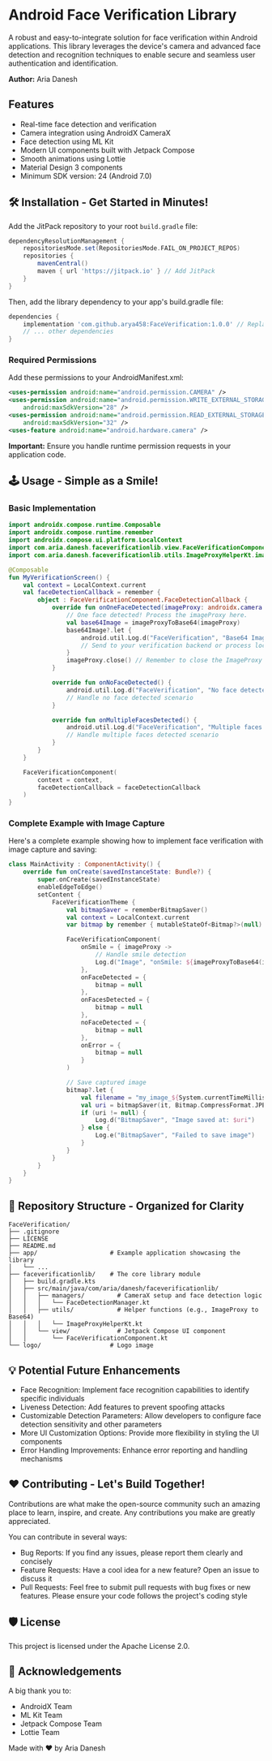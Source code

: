 # Android Face Verification Library

A robust and easy-to-integrate solution for face verification within Android applications. This library leverages the device's camera and advanced face detection and recognition techniques to enable secure and seamless user authentication and identification.

**Author:** Aria Danesh

## Features

- Real-time face detection and verification
- Camera integration using AndroidX CameraX
- Face detection using ML Kit
- Modern UI components built with Jetpack Compose
- Smooth animations using Lottie
- Material Design 3 components
- Minimum SDK version: 24 (Android 7.0)

## 🛠️ Installation - Get Started in Minutes!

Add the JitPack repository to your root `build.gradle` file:

```gradle
dependencyResolutionManagement {
    repositoriesMode.set(RepositoriesMode.FAIL_ON_PROJECT_REPOS)
    repositories {
        mavenCentral()
        maven { url 'https://jitpack.io' } // Add JitPack
    }
}
```

Then, add the library dependency to your app's build.gradle file:

```gradle
dependencies {
    implementation 'com.github.arya458:FaceVerification:1.0.0' // Replace with the latest version
    // ... other dependencies
}
```

### Required Permissions

Add these permissions to your AndroidManifest.xml:

```xml
<uses-permission android:name="android.permission.CAMERA" />
<uses-permission android:name="android.permission.WRITE_EXTERNAL_STORAGE" 
    android:maxSdkVersion="28" />
<uses-permission android:name="android.permission.READ_EXTERNAL_STORAGE" 
    android:maxSdkVersion="32" />
<uses-feature android:name="android.hardware.camera" />
```

**Important:** Ensure you handle runtime permission requests in your application code.

## 🕹️ Usage - Simple as a Smile!

### Basic Implementation

```kotlin
import androidx.compose.runtime.Composable
import androidx.compose.runtime.remember
import androidx.compose.ui.platform.LocalContext
import com.aria.danesh.faceverificationlib.view.FaceVerificationComponent
import com.aria.danesh.faceverificationlib.utils.ImageProxyHelperKt.imageProxyToBase64

@Composable
fun MyVerificationScreen() {
    val context = LocalContext.current
    val faceDetectionCallback = remember {
        object : FaceVerificationComponent.FaceDetectionCallback {
            override fun onOneFaceDetected(imageProxy: androidx.camera.core.ImageProxy) {
                // One face detected! Process the imageProxy here.
                val base64Image = imageProxyToBase64(imageProxy)
                base64Image?.let {
                    android.util.Log.d("FaceVerification", "Base64 Image (first 50 chars): ${it.substring(0, 50)}...")
                    // Send to your verification backend or process locally
                }
                imageProxy.close() // Remember to close the ImageProxy
            }

            override fun onNoFaceDetected() {
                android.util.Log.d("FaceVerification", "No face detected")
                // Handle no face detected scenario
            }

            override fun onMultipleFacesDetected() {
                android.util.Log.d("FaceVerification", "Multiple faces detected")
                // Handle multiple faces detected scenario
            }
        }
    }

    FaceVerificationComponent(
        context = context,
        faceDetectionCallback = faceDetectionCallback
    )
}
```

### Complete Example with Image Capture

Here's a complete example showing how to implement face verification with image capture and saving:

```kotlin
class MainActivity : ComponentActivity() {
    override fun onCreate(savedInstanceState: Bundle?) {
        super.onCreate(savedInstanceState)
        enableEdgeToEdge()
        setContent {
            FaceVerificationTheme {
                val bitmapSaver = rememberBitmapSaver()
                val context = LocalContext.current
                var bitmap by remember { mutableStateOf<Bitmap?>(null) }

                FaceVerificationComponent(
                    onSmile = { imageProxy ->
                        // Handle smile detection
                        Log.d("Image", "onSmile: ${imageProxyToBase64(imageProxy)}")
                    },
                    onFaceDetected = {
                        bitmap = null
                    },
                    onFacesDetected = {
                        bitmap = null
                    },
                    noFaceDetected = {
                        bitmap = null
                    },
                    onError = {
                        bitmap = null
                    }
                )

                // Save captured image
                bitmap?.let {
                    val filename = "my_image_${System.currentTimeMillis()}.jpg"
                    val uri = bitmapSaver(it, Bitmap.CompressFormat.JPEG, 90, filename)
                    if (uri != null) {
                        Log.d("BitmapSaver", "Image saved at: $uri")
                    } else {
                        Log.e("BitmapSaver", "Failed to save image")
                    }
                }
            }
        }
    }
}
```

## 📂 Repository Structure - Organized for Clarity

```
FaceVerification/
├── .gitignore
├── LICENSE
├── README.md
├── app/                    # Example application showcasing the library
│   └── ...
├── faceverificationlib/    # The core library module
│   ├── build.gradle.kts
│   ├── src/main/java/com/aria/danesh/faceverificationlib/
│   │   ├── managers/         # CameraX setup and face detection logic
│   │   │   └── FaceDetectionManager.kt
│   │   ├── utils/            # Helper functions (e.g., ImageProxy to Base64)
│   │   │   └── ImageProxyHelperKt.kt
│   │   └── view/             # Jetpack Compose UI component
│   │       └── FaceVerificationComponent.kt
└── logo/                   # Logo image
```

## 💡 Potential Future Enhancements

- Face Recognition: Implement face recognition capabilities to identify specific individuals
- Liveness Detection: Add features to prevent spoofing attacks
- Customizable Detection Parameters: Allow developers to configure face detection sensitivity and other parameters
- More UI Customization Options: Provide more flexibility in styling the UI components
- Error Handling Improvements: Enhance error reporting and handling mechanisms

## ❤️ Contributing - Let's Build Together!

Contributions are what make the open-source community such an amazing place to learn, inspire, and create. Any contributions you make are greatly appreciated.

You can contribute in several ways:

- Bug Reports: If you find any issues, please report them clearly and concisely
- Feature Requests: Have a cool idea for a new feature? Open an issue to discuss it
- Pull Requests: Feel free to submit pull requests with bug fixes or new features. Please ensure your code follows the project's coding style

## 🛡️ License

This project is licensed under the Apache License 2.0.

## 🙏 Acknowledgements

A big thank you to:
- AndroidX Team
- ML Kit Team
- Jetpack Compose Team
- Lottie Team

Made with ❤️ by Aria Danesh 